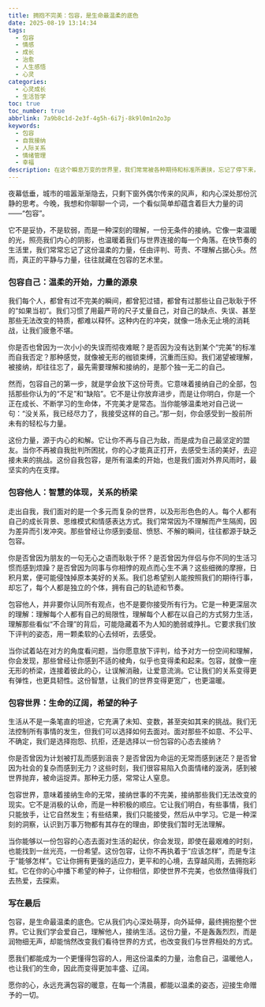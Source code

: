 ```yaml
---
title: 拥抱不完美：包容，是生命最温柔的底色
date: 2025-08-19 13:14:34
tags:
  - 包容
  - 情感
  - 成长
  - 治愈
  - 人生感悟
  - 心灵
categories:
  - 心灵成长
  - 生活哲学
toc: true
toc_number: true
abbrlink: 7a9b8c1d-2e3f-4g5h-6i7j-8k9l0m1n2o3p
keywords:
  - 包容
  - 自我接纳
  - 人际关系
  - 情绪管理
  - 幸福
description: 在这个瞬息万变的世界里，我们常常被各种期待和标准所裹挟，忘记了停下来，温柔地拥抱自己和身边的一切。包容，不仅仅是一种美德，更是我们内心深处最柔软、最有力量的底色。它让我们学会接纳不完美，理解差异，最终找到真正的平静与自由。
---
```


夜幕低垂，城市的喧嚣渐渐隐去，只剩下窗外偶尔传来的风声，和内心深处那份沉静的思考。今晚，我想和你聊聊一个词，一个看似简单却蕴含着巨大力量的词——“包容”。

它不是妥协，不是软弱，而是一种深刻的理解，一份无条件的接纳。它像一束温暖的光，照亮我们内心的阴影，也温暖着我们与世界连接的每一个角落。在快节奏的生活里，我们常常忘记了这份温柔的力量，任由评判、苛责、不理解占据心头。然而，真正的平静与力量，往往就藏在包容的艺术里。

### 包容自己：温柔的开始，力量的源泉

我们每个人，都曾有过不完美的瞬间，都曾犯过错，都曾有过那些让自己耿耿于怀的“如果当初”。我们习惯了用最严苛的尺子丈量自己，对自己的缺点、失误、甚至那些无法改变的特质，都难以释怀。这种内在的冲突，就像一场永无止境的消耗战，让我们疲惫不堪。

你是否也曾因为一次小小的失误而彻夜难眠？是否因为没有达到某个“完美”的标准而自我否定？那种感觉，就像被无形的枷锁束缚，沉重而压抑。我们渴望被理解，被接纳，却往往忘了，最先需要理解和接纳的，是那个独一无二的自己。

然而，包容自己的第一步，就是学会放下这份苛责。它意味着接纳自己的全部，包括那些你认为的“不足”和“缺陷”。它不是让你放弃进步，而是让你明白，你是一个正在成长、不断学习的生命体，不完美才是常态。当你能够温柔地对自己说一句：“没关系，我已经尽力了，我接受这样的自己。”那一刻，你会感受到一股前所未有的轻松与力量。

这份力量，源于内心的和解。它让你不再与自己为敌，而是成为自己最坚定的盟友。当你不再被自我批判所困扰，你的心才能真正打开，去感受生活的美好，去迎接未来的挑战。这份自我包容，是所有温柔的开始，也是我们面对外界风雨时，最坚实的内在支撑。

### 包容他人：智慧的体现，关系的桥梁

走出自我，我们面对的是一个多元而复杂的世界，以及形形色色的人。每个人都有自己的成长背景、思维模式和情感表达方式。我们常常因为不理解而产生隔阂，因为差异而引发冲突。那些曾经让你感到委屈、愤怒、不解的瞬间，往往都源于缺乏包容。

你是否曾因为朋友的一句无心之语而耿耿于怀？是否曾因为伴侣与你不同的生活习惯而感到烦躁？是否曾因为同事与你相悖的观点而心生不满？这些细微的摩擦，日积月累，便可能侵蚀掉原本美好的关系。我们总希望别人能按照我们的期待行事，却忘了，每个人都是独立的个体，拥有自己的轨迹和节奏。

包容他人，并非要你认同所有观点，也不是要你接受所有行为。它是一种更深层次的理解：理解每个人都有自己的局限性，理解每个人都在以自己的方式努力生活，理解那些看似“不合理”的背后，可能隐藏着不为人知的脆弱或挣扎。它要求我们放下评判的姿态，用一颗柔软的心去倾听，去感受。

当你试着站在对方的角度看问题，当你愿意放下评判，给予对方一份空间和理解，你会发现，那些曾经让你感到不适的棱角，似乎也变得柔和起来。包容，就像一座无形的桥梁，连接着彼此的心，让误解消融，让爱意流淌。它让我们的关系变得更有弹性，也更具韧性。这份智慧，让我们的世界变得更宽广，也更温暖。

### 包容世界：生命的辽阔，希望的种子

生活从不是一条笔直的坦途，它充满了未知、变数，甚至突如其来的挑战。我们无法控制所有事情的发生，但我们可以选择如何去面对。面对那些不如意、不公平、不确定，我们是选择抱怨、抗拒，还是选择以一份包容的心态去接纳？

你是否曾因为计划被打乱而感到沮丧？是否曾因为命运的无常而感到迷茫？是否曾因为社会的复杂而感到无力？这些时刻，我们很容易陷入负面情绪的漩涡，感到被世界抛弃，被命运捉弄。那种无力感，常常让人窒息。

包容世界，意味着接纳生命的无常，接纳世事的不完美，接纳那些我们无法改变的现实。它不是消极的认命，而是一种积极的顺应。它让我们明白，有些事情，我们只能放手，让它自然发生；有些结果，我们只能接受，然后从中学习。它是一种深刻的洞察，认识到万事万物都有其存在的理由，即使我们暂时无法理解。

当你能够以一份包容的心态去面对生活的起伏，你会发现，即使在最艰难的时刻，也能找到一丝光亮，一份希望。这份包容，让你不再执着于“应该怎样”，而是专注于“能够怎样”。它让你拥有更强的适应力，更平和的心境，去穿越风雨，去拥抱彩虹。它在你的心中播下希望的种子，让你相信，即使世界不完美，也依然值得我们去热爱，去探索。

### 写在最后

包容，是生命最温柔的底色。它从我们内心深处萌芽，向外延伸，最终拥抱整个世界。它让我们学会爱自己，理解他人，接纳生活。这份力量，不是轰轰烈烈，而是润物细无声，却能悄然改变我们看待世界的方式，也改变我们与世界相处的方式。

愿我们都能成为一个更懂得包容的人，用这份温柔的力量，治愈自己，温暖他人，也让我们的生命，因此而变得更加丰盛、辽阔。

愿你的心，永远充满包容的暖意，在每一个清晨，都能以温柔的姿态，迎接生命赠予的一切。